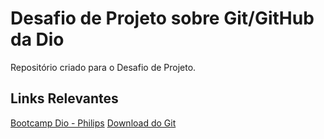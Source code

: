 # Desafio de Projeto sobre Git/GitHub da Dio
Repositório criado para o Desafio de Projeto.

## Links Relevantes
[Bootcamp Dio - Philips](https://web.dio.me/track/5c0a81e0-3566-4314-8075-298147b2858d)
[Download do Git](https://git-scm.com/)
